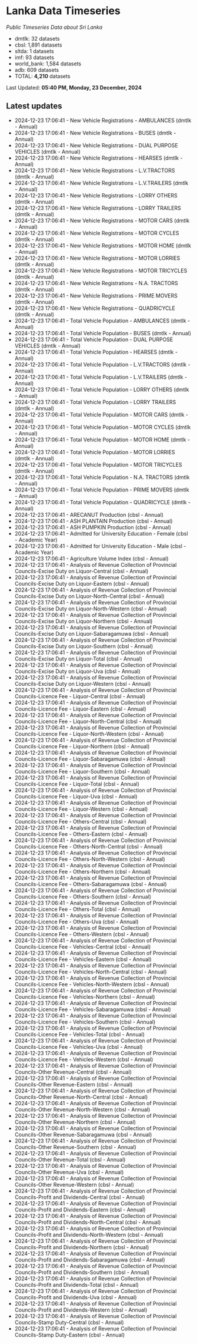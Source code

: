 # Lanka Data Timeseries
*Public Timeseries Data about Sri Lanka*

* dmtlk: 32 datasets
* cbsl: 1,891 datasets
* sltda: 1 datasets
* imf: 93 datasets
* world_bank: 1,584 datasets
* adb: 609 datasets
* TOTAL: **4,210** datasets

Last Updated: **05:40 PM, Monday, 23 December, 2024**

## Latest updates

* 2024-12-23 17:06:41 - New Vehicle Registrations - AMBULANCES (dmtlk - Annual)
* 2024-12-23 17:06:41 - New Vehicle Registrations - BUSES (dmtlk - Annual)
* 2024-12-23 17:06:41 - New Vehicle Registrations - DUAL PURPOSE VEHICLES (dmtlk - Annual)
* 2024-12-23 17:06:41 - New Vehicle Registrations - HEARSES (dmtlk - Annual)
* 2024-12-23 17:06:41 - New Vehicle Registrations - L.V.TRACTORS (dmtlk - Annual)
* 2024-12-23 17:06:41 - New Vehicle Registrations - L.V.TRAILERS (dmtlk - Annual)
* 2024-12-23 17:06:41 - New Vehicle Registrations - LORRY OTHERS (dmtlk - Annual)
* 2024-12-23 17:06:41 - New Vehicle Registrations - LORRY TRAILERS (dmtlk - Annual)
* 2024-12-23 17:06:41 - New Vehicle Registrations - MOTOR CARS (dmtlk - Annual)
* 2024-12-23 17:06:41 - New Vehicle Registrations - MOTOR CYCLES (dmtlk - Annual)
* 2024-12-23 17:06:41 - New Vehicle Registrations - MOTOR HOME (dmtlk - Annual)
* 2024-12-23 17:06:41 - New Vehicle Registrations - MOTOR LORRIES (dmtlk - Annual)
* 2024-12-23 17:06:41 - New Vehicle Registrations - MOTOR TRICYCLES (dmtlk - Annual)
* 2024-12-23 17:06:41 - New Vehicle Registrations - N.A. TRACTORS (dmtlk - Annual)
* 2024-12-23 17:06:41 - New Vehicle Registrations - PRIME MOVERS (dmtlk - Annual)
* 2024-12-23 17:06:41 - New Vehicle Registrations - QUADRICYCLE (dmtlk - Annual)
* 2024-12-23 17:06:41 - Total Vehicle Population - AMBULANCES (dmtlk - Annual)
* 2024-12-23 17:06:41 - Total Vehicle Population - BUSES (dmtlk - Annual)
* 2024-12-23 17:06:41 - Total Vehicle Population - DUAL PURPOSE VEHICLES (dmtlk - Annual)
* 2024-12-23 17:06:41 - Total Vehicle Population - HEARSES (dmtlk - Annual)
* 2024-12-23 17:06:41 - Total Vehicle Population - L.V.TRACTORS (dmtlk - Annual)
* 2024-12-23 17:06:41 - Total Vehicle Population - L.V.TRAILERS (dmtlk - Annual)
* 2024-12-23 17:06:41 - Total Vehicle Population - LORRY OTHERS (dmtlk - Annual)
* 2024-12-23 17:06:41 - Total Vehicle Population - LORRY TRAILERS (dmtlk - Annual)
* 2024-12-23 17:06:41 - Total Vehicle Population - MOTOR CARS (dmtlk - Annual)
* 2024-12-23 17:06:41 - Total Vehicle Population - MOTOR CYCLES (dmtlk - Annual)
* 2024-12-23 17:06:41 - Total Vehicle Population - MOTOR HOME (dmtlk - Annual)
* 2024-12-23 17:06:41 - Total Vehicle Population - MOTOR LORRIES (dmtlk - Annual)
* 2024-12-23 17:06:41 - Total Vehicle Population - MOTOR TRICYCLES (dmtlk - Annual)
* 2024-12-23 17:06:41 - Total Vehicle Population - N.A. TRACTORS (dmtlk - Annual)
* 2024-12-23 17:06:41 - Total Vehicle Population - PRIME MOVERS (dmtlk - Annual)
* 2024-12-23 17:06:41 - Total Vehicle Population - QUADRICYCLE (dmtlk - Annual)
* 2024-12-23 17:06:41 - ARECANUT Production (cbsl - Annual)
* 2024-12-23 17:06:41 - ASH PLANTAIN Production (cbsl - Annual)
* 2024-12-23 17:06:41 - ASH PUMPKIN Production (cbsl - Annual)
* 2024-12-23 17:06:41 - Admitted for University Education - Female (cbsl - Academic Year)
* 2024-12-23 17:06:41 - Admitted for University Education - Male (cbsl - Academic Year)
* 2024-12-23 17:06:41 - Agriculture Volume Index (cbsl - Annual)
* 2024-12-23 17:06:41 - Analysis of Revenue Collection of Provincial Councils-Excise Duty on Liquor-Central (cbsl - Annual)
* 2024-12-23 17:06:41 - Analysis of Revenue Collection of Provincial Councils-Excise Duty on Liquor-Eastern (cbsl - Annual)
* 2024-12-23 17:06:41 - Analysis of Revenue Collection of Provincial Councils-Excise Duty on Liquor-North-Central (cbsl - Annual)
* 2024-12-23 17:06:41 - Analysis of Revenue Collection of Provincial Councils-Excise Duty on Liquor-North-Western (cbsl - Annual)
* 2024-12-23 17:06:41 - Analysis of Revenue Collection of Provincial Councils-Excise Duty on Liquor-Northern (cbsl - Annual)
* 2024-12-23 17:06:41 - Analysis of Revenue Collection of Provincial Councils-Excise Duty on Liquor-Sabaragamuwa (cbsl - Annual)
* 2024-12-23 17:06:41 - Analysis of Revenue Collection of Provincial Councils-Excise Duty on Liquor-Southern (cbsl - Annual)
* 2024-12-23 17:06:41 - Analysis of Revenue Collection of Provincial Councils-Excise Duty on Liquor-Total (cbsl - Annual)
* 2024-12-23 17:06:41 - Analysis of Revenue Collection of Provincial Councils-Excise Duty on Liquor-Uva (cbsl - Annual)
* 2024-12-23 17:06:41 - Analysis of Revenue Collection of Provincial Councils-Excise Duty on Liquor-Western (cbsl - Annual)
* 2024-12-23 17:06:41 - Analysis of Revenue Collection of Provincial Councils-Licence Fee - Liquor-Central (cbsl - Annual)
* 2024-12-23 17:06:41 - Analysis of Revenue Collection of Provincial Councils-Licence Fee - Liquor-Eastern (cbsl - Annual)
* 2024-12-23 17:06:41 - Analysis of Revenue Collection of Provincial Councils-Licence Fee - Liquor-North-Central (cbsl - Annual)
* 2024-12-23 17:06:41 - Analysis of Revenue Collection of Provincial Councils-Licence Fee - Liquor-North-Western (cbsl - Annual)
* 2024-12-23 17:06:41 - Analysis of Revenue Collection of Provincial Councils-Licence Fee - Liquor-Northern (cbsl - Annual)
* 2024-12-23 17:06:41 - Analysis of Revenue Collection of Provincial Councils-Licence Fee - Liquor-Sabaragamuwa (cbsl - Annual)
* 2024-12-23 17:06:41 - Analysis of Revenue Collection of Provincial Councils-Licence Fee - Liquor-Southern (cbsl - Annual)
* 2024-12-23 17:06:41 - Analysis of Revenue Collection of Provincial Councils-Licence Fee - Liquor-Total (cbsl - Annual)
* 2024-12-23 17:06:41 - Analysis of Revenue Collection of Provincial Councils-Licence Fee - Liquor-Uva (cbsl - Annual)
* 2024-12-23 17:06:41 - Analysis of Revenue Collection of Provincial Councils-Licence Fee - Liquor-Western (cbsl - Annual)
* 2024-12-23 17:06:41 - Analysis of Revenue Collection of Provincial Councils-Licence Fee - Others-Central (cbsl - Annual)
* 2024-12-23 17:06:41 - Analysis of Revenue Collection of Provincial Councils-Licence Fee - Others-Eastern (cbsl - Annual)
* 2024-12-23 17:06:41 - Analysis of Revenue Collection of Provincial Councils-Licence Fee - Others-North-Central (cbsl - Annual)
* 2024-12-23 17:06:41 - Analysis of Revenue Collection of Provincial Councils-Licence Fee - Others-North-Western (cbsl - Annual)
* 2024-12-23 17:06:41 - Analysis of Revenue Collection of Provincial Councils-Licence Fee - Others-Northern (cbsl - Annual)
* 2024-12-23 17:06:41 - Analysis of Revenue Collection of Provincial Councils-Licence Fee - Others-Sabaragamuwa (cbsl - Annual)
* 2024-12-23 17:06:41 - Analysis of Revenue Collection of Provincial Councils-Licence Fee - Others-Southern (cbsl - Annual)
* 2024-12-23 17:06:41 - Analysis of Revenue Collection of Provincial Councils-Licence Fee - Others-Total (cbsl - Annual)
* 2024-12-23 17:06:41 - Analysis of Revenue Collection of Provincial Councils-Licence Fee - Others-Uva (cbsl - Annual)
* 2024-12-23 17:06:41 - Analysis of Revenue Collection of Provincial Councils-Licence Fee - Others-Western (cbsl - Annual)
* 2024-12-23 17:06:41 - Analysis of Revenue Collection of Provincial Councils-Licence Fee - Vehicles-Central (cbsl - Annual)
* 2024-12-23 17:06:41 - Analysis of Revenue Collection of Provincial Councils-Licence Fee - Vehicles-Eastern (cbsl - Annual)
* 2024-12-23 17:06:41 - Analysis of Revenue Collection of Provincial Councils-Licence Fee - Vehicles-North-Central (cbsl - Annual)
* 2024-12-23 17:06:41 - Analysis of Revenue Collection of Provincial Councils-Licence Fee - Vehicles-North-Western (cbsl - Annual)
* 2024-12-23 17:06:41 - Analysis of Revenue Collection of Provincial Councils-Licence Fee - Vehicles-Northern (cbsl - Annual)
* 2024-12-23 17:06:41 - Analysis of Revenue Collection of Provincial Councils-Licence Fee - Vehicles-Sabaragamuwa (cbsl - Annual)
* 2024-12-23 17:06:41 - Analysis of Revenue Collection of Provincial Councils-Licence Fee - Vehicles-Southern (cbsl - Annual)
* 2024-12-23 17:06:41 - Analysis of Revenue Collection of Provincial Councils-Licence Fee - Vehicles-Total (cbsl - Annual)
* 2024-12-23 17:06:41 - Analysis of Revenue Collection of Provincial Councils-Licence Fee - Vehicles-Uva (cbsl - Annual)
* 2024-12-23 17:06:41 - Analysis of Revenue Collection of Provincial Councils-Licence Fee - Vehicles-Western (cbsl - Annual)
* 2024-12-23 17:06:41 - Analysis of Revenue Collection of Provincial Councils-Other Revenue-Central (cbsl - Annual)
* 2024-12-23 17:06:41 - Analysis of Revenue Collection of Provincial Councils-Other Revenue-Eastern (cbsl - Annual)
* 2024-12-23 17:06:41 - Analysis of Revenue Collection of Provincial Councils-Other Revenue-North-Central (cbsl - Annual)
* 2024-12-23 17:06:41 - Analysis of Revenue Collection of Provincial Councils-Other Revenue-North-Western (cbsl - Annual)
* 2024-12-23 17:06:41 - Analysis of Revenue Collection of Provincial Councils-Other Revenue-Northern (cbsl - Annual)
* 2024-12-23 17:06:41 - Analysis of Revenue Collection of Provincial Councils-Other Revenue-Sabaragamuwa (cbsl - Annual)
* 2024-12-23 17:06:41 - Analysis of Revenue Collection of Provincial Councils-Other Revenue-Southern (cbsl - Annual)
* 2024-12-23 17:06:41 - Analysis of Revenue Collection of Provincial Councils-Other Revenue-Total (cbsl - Annual)
* 2024-12-23 17:06:41 - Analysis of Revenue Collection of Provincial Councils-Other Revenue-Uva (cbsl - Annual)
* 2024-12-23 17:06:41 - Analysis of Revenue Collection of Provincial Councils-Other Revenue-Western (cbsl - Annual)
* 2024-12-23 17:06:41 - Analysis of Revenue Collection of Provincial Councils-Profit and Dividends-Central (cbsl - Annual)
* 2024-12-23 17:06:41 - Analysis of Revenue Collection of Provincial Councils-Profit and Dividends-Eastern (cbsl - Annual)
* 2024-12-23 17:06:41 - Analysis of Revenue Collection of Provincial Councils-Profit and Dividends-North-Central (cbsl - Annual)
* 2024-12-23 17:06:41 - Analysis of Revenue Collection of Provincial Councils-Profit and Dividends-North-Western (cbsl - Annual)
* 2024-12-23 17:06:41 - Analysis of Revenue Collection of Provincial Councils-Profit and Dividends-Northern (cbsl - Annual)
* 2024-12-23 17:06:41 - Analysis of Revenue Collection of Provincial Councils-Profit and Dividends-Sabaragamuwa (cbsl - Annual)
* 2024-12-23 17:06:41 - Analysis of Revenue Collection of Provincial Councils-Profit and Dividends-Southern (cbsl - Annual)
* 2024-12-23 17:06:41 - Analysis of Revenue Collection of Provincial Councils-Profit and Dividends-Total (cbsl - Annual)
* 2024-12-23 17:06:41 - Analysis of Revenue Collection of Provincial Councils-Profit and Dividends-Uva (cbsl - Annual)
* 2024-12-23 17:06:41 - Analysis of Revenue Collection of Provincial Councils-Profit and Dividends-Western (cbsl - Annual)
* 2024-12-23 17:06:41 - Analysis of Revenue Collection of Provincial Councils-Stamp Duty-Central (cbsl - Annual)
* 2024-12-23 17:06:41 - Analysis of Revenue Collection of Provincial Councils-Stamp Duty-Eastern (cbsl - Annual)